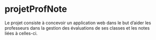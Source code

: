 # projetProfNote

Le projet consiste à concevoir un application web dans le but d’aider les professeurs dans la gestion des évaluations de ses classes et les notes liées à celles-ci.
